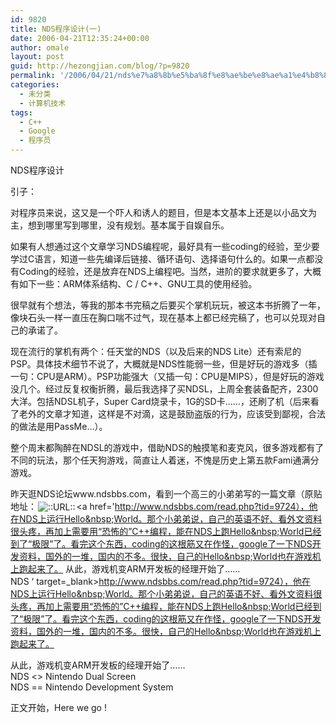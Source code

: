 ```yaml
---
id: 9820
title: NDS程序设计(一)
date: 2006-04-21T12:35:24+00:00
author: omale
layout: post
guid: http://hezongjian.com/blog/?p=9820
permalink: '/2006/04/21/nds%e7%a8%8b%e5%ba%8f%e8%ae%be%e8%ae%a1%e4%b8%80-2/'
categories:
  - 未分类
  - 计算机技术
tags:
  - C++
  - Google
  - 程序员
---
```

NDS程序设计

引子：

对程序员来说，这又是一个吓人和诱人的题目，但是本文基本上还是以小品文为主，想到哪里写到哪里，没有规划。基本属于自娱自乐。

如果有人想通过这个文章学习NDS编程呢，最好具有一些coding的经验，至少要学过C语言，知道一些先编译后链接、循环语句、选择语句什么的。如果一点都没有Coding的经验，还是放弃在NDS上编程吧。当然，进阶的要求就更多了，大概有如下一些：ARM体系结构、C&nbsp;/&nbsp;C++、GNU工具的使用经验。

很早就有个想法，等我的那本书完稿之后要买个掌机玩玩，被这本书折腾了一年，像块石头一样一直压在胸口喘不过气，现在基本上都已经完稿了，也可以兑现对自己的承诺了。

现在流行的掌机有两个：任天堂的NDS（以及后来的NDS&nbsp;Lite）还有索尼的PSP。具体技术细节不说了，大概就是NDS性能弱一些，但是好玩的游戏多（插一句：CPU是ARM）。PSP功能强大（又插一句：CPU是MIPS），但是好玩的游戏没几个。经过反复权衡折腾，最后我选择了买NDSL，上周全套装备配齐，2300大洋。包括NDSL机子，Super&nbsp;Card烧录卡，1G的SD卡……，还刷了机（后来看了老外的文章才知道，这样是不对滴，这是鼓励盗版的行为，应该受到鄙视，合法的做法是用PassMe&#8230;）。

整个周末都陶醉在NDSL的游戏中，借助NDS的触摸笔和麦克风，很多游戏都有了不同的玩法，那个任天狗游戏，简直让人着迷，不愧是历史上第五款Fami通满分游戏。

昨天逛NDS论坛www.ndsbbs.com，看到一个高三的小弟弟写的一篇文章（原贴地址：<img src=http://style.blogcn.com/blogcnpage/style/images/images/aurl.gif align=absbottom hspace=2 alt='::URL::' border=0><a href='http://www.ndsbbs.com/read.php?tid=9724），他在NDS上运行Hello&nbsp;World。那个小弟弟说，自己的英语不好、看外文资料很头疼，再加上需要用“恐怖的”C++编程，能在NDS上跑Hello&nbsp;World已经到了“极限”了。看完这个东西，coding的这根筋又在作怪，google了一下NDS开发资料，国外的一堆，国内的不多。很快，自己的Hello&nbsp;World也在游戏机上跑起来了。 从此，游戏机变ARM开发板的经理开始了……  
NDS&nbsp;&#8216; target=_blank>http://www.ndsbbs.com/read.php?tid=9724），他在NDS上运行Hello&nbsp;World。那个小弟弟说，自己的英语不好、看外文资料很头疼，再加上需要用“恐怖的”C++编程，能在NDS上跑Hello&nbsp;World已经到了“极限”了。看完这个东西，coding的这根筋又在作怪，google了一下NDS开发资料，国外的一堆，国内的不多。很快，自己的Hello&nbsp;World也在游戏机上跑起来了。

从此，游戏机变ARM开发板的经理开始了……  
NDS&nbsp;</a><>&nbsp;Nintendo&nbsp;Dual&nbsp;Screen  
NDS&nbsp;==&nbsp;Nintendo&nbsp;Development&nbsp;System

正文开始，Here&nbsp;we&nbsp;go&nbsp;!